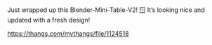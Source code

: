 Just wrapped up this Blender-Mini-Table-V2! 🪟 It’s looking nice and updated with a fresh design!

https://thangs.com/mythangs/file/1124518
